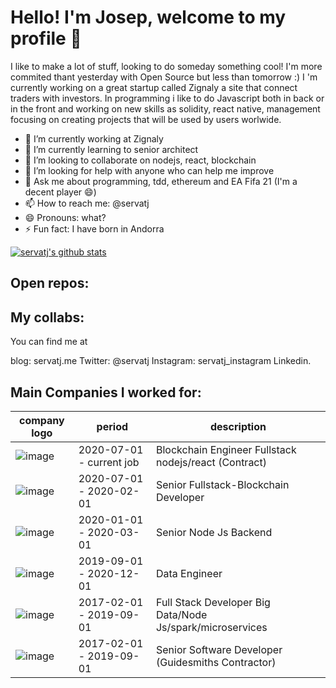 # Hello! I'm Josep, welcome to my profile 🤙

I like to make a lot of stuff, looking to do someday something cool! I'm more commited thant yesterday with Open Source but less than tomorrow :)
I 'm currently working on a great startup called Zignaly a site that connect traders with investors. In programming i like to do Javascript both in back or in the front and working on new skills as solidity, react native, management focusing on creating projects that will be used by users worlwide. 

- 🔭 I’m currently working at Zignaly
- 🌱 I’m currently learning to senior architect
- 👯 I’m looking to collaborate on nodejs, react, blockchain
- 🤔 I’m looking for help with anyone who can help me improve
- 💬 Ask me about programming, tdd, ethereum and EA Fifa 21 (I'm a decent player 😄) 
- 📫 How to reach me: @servatj
- 😄 Pronouns: what?
- ⚡ Fun fact: I have born in Andorra

[![servatj's github stats](https://github-readme-stats.vercel.app/api?username=servatj&show_icons=true&theme=dracula)](https://github.com/anuraghazra/github-readme-stats)

## Open repos: 

## My collabs: 

You can find me at 

blog: servatj.me
Twitter: @servatj 
Instagram: servatj_instagram
Linkedin.


## Main Companies I worked for: 

|  company logo | period |  description  | 
|-|-|-|
|![image](https://media-exp1.licdn.com/dms/image/C4D0BAQHW3KqJy3N1yQ/company-logo_100_100/0?e=1614816000&v=beta&t=fGB2vLB3L8Ou-rVeSFSsLI3gd1VCh11yv5Lf9zRXXb4)   |  2020-07-01 - current job  | Blockchain Engineer Fullstack nodejs/react (Contract)|
|![image](https://media-exp1.licdn.com/dms/image/C560BAQHR5hTHJKBKNg/company-logo_100_100/0/1519862519680?e=1614816000&v=beta&t=X8RcG6IR1T6O644maJQ-mVOEnstUW2H4FzQAJH9X314)   |  2020-07-01 - 2020-02-01  | Senior Fullstack-Blockchain Developer |
|![image](https://media-exp1.licdn.com/dms/image/C4D0BAQEDHxvZMKErEg/company-logo_100_100/0/1605690317598?e=1614816000&v=beta&t=1NhjzAbUXP8Ax8RjmS0qjNp9YG7Fv35fhCTquTMVdjo)   |  2020-01-01 - 2020-03-01  | Senior Node Js Backend |
|![image](https://media-exp1.licdn.com/dms/image/C4D0BAQHHQ8jadeKDyQ/company-logo_200_200/0?e=1614816000&v=beta&t=ETTJpsFfyCpuUxxBstnXF6HJh5k3vZAK0jFKqneh6AE)   |  2019-09-01 - 2020-12-01  | Data Engineer |
|![image](https://media-exp1.licdn.com/dms/image/C560BAQFGbIaL_NbU2Q/company-logo_200_200/0?e=1614816000&v=beta&t=oU0sZTb-SAKXyG03Rm4lAKDS39bpPiVtmneZbvKlvhA)   |  2017-02-01 - 2019-09-01  | Full Stack Developer Big Data/Node Js/spark/microservices |
|![image](https://media-exp1.licdn.com/dms/image/C4E0BAQEAv1TK5N2cGw/company-logo_200_200/0/1519892528561?e=1614816000&v=beta&t=kqyB6VxK8kLu4e_sRQ_FRNDNBWVlfbhMK5YQxV-21yE)   |  2017-02-01 - 2019-09-01  | Senior Software Developer (Guidesmiths Contractor) |






